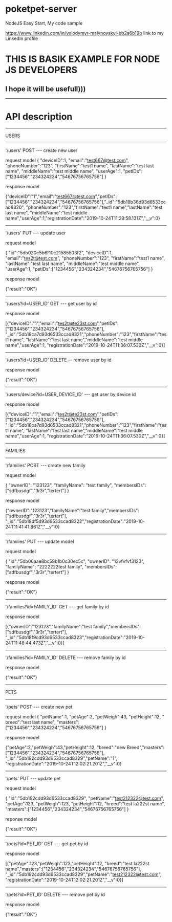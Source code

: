# poketpet-server
NodeJS Easy Start, My code sample

https://www.linkedin.com/in/volodymyr-malynovskyi-bb2a6b19b link to my LinkedIn profile 

# THIS IS BASIK EXAMPLE FOR NODE JS DEVELOPERS
## I hope it will be usefull)))
-----------------------------------------------

# API description

-----------------------------------------------

USERS

-----------------------------------------------

'/users' POST --- create new user

request model
{
"deviceID":1,
"email":"test667@test.com",
"phoneNumber":"123",
"firstName":"test1 name",
"lastName":"test last name",
"middleName":"test middle name",
"userAge":1,
"petIDs":["1234456","234324234","54676756765756"]
}

response model

{"deviceID":"1","email":"test667@test.com","petIDs":
["1234456","234324234","54676756765756"],"_id":"5db18b36d93d6533ccad8320",
"phoneNumber":"123","firstName":"test1 name","lastName":"test last name",
"middleName":"test middle name","userAge":1,"registrationDate":"2019-10-24T11:29:58.131Z","__v":0}

----------------------------------------------

'/users' PUT --- update user

request model

{
"id":"5db020e5b6f10c21585503f2",
"deviceID":1,
"email":"tes2t@test.com",
"phoneNumber":"123",
"firstName":"test1 name",
"lastName":"test last name",
"middleName":"test middle name",
"userAge":1,
"petIDs":["1234456","234324234","54676756765756"]
}

response model

{"result":"OK"}

----------------------------------------------

'/users?id=USER_ID' GET --- get user by id

response model

[{"deviceID":"1","email":"tes2t@te23st.com","petIDs":["1234456","234324234","54676756765756"],
"_id":"5db18ca7d93d6533ccad8321","phoneNumber":"123","firstName":"test1 name",
"lastName":"test last name","middleName":"test middle name","userAge":1,
"registrationDate":"2019-10-24T11:36:07.530Z","__v":0}]

-----------------------------------------------

'/users?id=USER_ID' DELETE -- remove user by id


response model

{"result":"OK"}

-----------------------------------------------

'/users/device?id=USER_DEVICE_ID' --- get user by device id

response model

[{"deviceID":"1","email":"tes2t@te23st.com","petIDs":["1234456","234324234","54676756765756"],
"_id":"5db18ca7d93d6533ccad8321","phoneNumber":"123","firstName":"test1 name",
"lastName":"test last name","middleName":"test middle name","userAge":1,
"registrationDate":"2019-10-24T11:36:07.530Z","__v":0}]

-----------------------------------------------

FAMILIES

-----------------------------------------------

'/families' POST --- create new family

request model

{
"ownerID": "123123",
"familyName": "test family",
"membersIDs": ["sdfbusdgf","3r3r","tertert"]
}

response model

{"ownerID":"123123","familyName":"test family","membersIDs":["sdfbusdgf","3r3r","tertert"],
"_id":"5db18df5d93d6533ccad8322","registrationDate":"2019-10-24T11:41:41.861Z","__v":0}

-----------------------------------------------

'/families' PUT --- update model

request model

{
"id":"5db06aae8bc59b1b0c30ec5c",
"ownerID": "12vfvfvf3123",
"familyName": "2222222test family",
"membersIDs": ["sdfbusdgf","3r3r","tertert"]
}

response model

{"result":"OK"}

-----------------------------------------------

'/families?id=FAMILY_ID' GET --- get family by id


response model

[{"ownerID":"123123","familyName":"test family","membersIDs":["sdfbusdgf","3r3r","tertert"],
"_id":"5db18f9cd93d6533ccad8323","registrationDate":"2019-10-24T11:48:44.473Z","__v":0}]

------------------------------------------------

'/families?id=FAMILY_ID' DELETE --- remove family by id

response model

{"result":"OK"}

------------------------------------------------

PETS

-----------------------------------------------

'/pets' POST --- create new pet

request model
{
"petName":1,
"petAge":2,
"petWeigh":43,
"petHeight":12,
" breed":"test last name",
"masters":["1234456","234324234","54676756765756"]
}


response model

{"petAge":2,"petWeigh":43,"petHeight":12,
"breed":"new Breed","masters":["1234456","234324234","54676756765756"],
"_id":"5db192cdd93d6533ccad8329","petName":"1",
"registrationDate":"2019-10-24T12:02:21.201Z","__v":0}

------------------------------------------------

'/pets' PUT --- update pet

request model

{
"id":"5db192cdd93d6533ccad8329",
"petName":"test212322@test.com",
"petAge":123,
"petWeigh":123,
"petHeight":12,
"breed":"test la222st name",
"masters":["1234456","234324234","54676756765756"]
}

reponse model

{"result":"OK"}

---------------------------------------------------

'/pets?id=PET_ID' GET --- get pet by id

response model

[{"petAge":123,"petWeigh":123,"petHeight":12,
"breed":"test la222st name","masters":["1234456","234324234","54676756765756"],
"_id":"5db192cdd93d6533ccad8329","petName":"test212322@test.com",
"registrationDate":"2019-10-24T12:02:21.201Z","__v":0}]

----------------------------------------------------

'/pets?id=PET_ID' DELETE --- remove pet by id

response model

{"result":"OK"}
